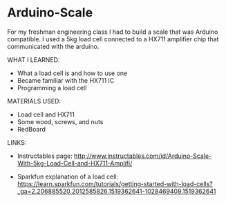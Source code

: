 # Arduino-Scale
For my freshman engineering class I had to build a scale that was Arduino compatible. I used a 5kg load cell connected to a HX711 amplifier chip that communicated with the arduino. 

WHAT I LEARNED:
- What a load cell is and how to use one
- Became familiar with the HX711 IC
- Programming a load cell

MATERIALS USED:
- Load cell and HX711
- Some wood, screws, and nuts
- RedBoard

LINKS:
- Instructables page: http://www.instructables.com/id/Arduino-Scale-With-5kg-Load-Cell-and-HX711-Amplifi/

- Sparkfun explanation of a load cell: https://learn.sparkfun.com/tutorials/getting-started-with-load-cells?_ga=2.206885520.2012585826.1519362641-1028469409.1519362641

